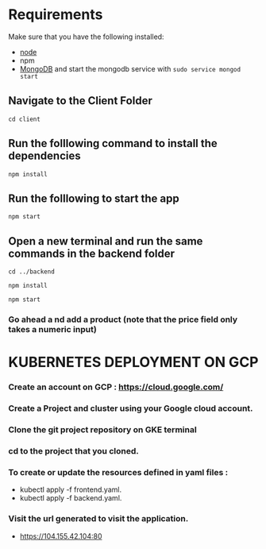 # Requirements
Make sure that you have the following installed:
- [node](https://www.digitalocean.com/community/tutorials/how-to-install-node-js-on-ubuntu-18-04) 
- npm 
- [MongoDB](https://docs.mongodb.com/manual/tutorial/install-mongodb-on-ubuntu/) and start the mongodb service with `sudo service mongod start`

## Navigate to the Client Folder 
 `cd client`

## Run the folllowing command to install the dependencies 
 `npm install`

## Run the folllowing to start the app
 `npm start`

## Open a new terminal and run the same commands in the backend folder
 `cd ../backend`

 `npm install`

 `npm start`

 ### Go ahead a nd add a product (note that the price field only takes a numeric input)

 # KUBERNETES DEPLOYMENT ON GCP

 ### Create an account on GCP : https://cloud.google.com/

 ### Create a Project and cluster using your Google cloud account.

 ### Clone the git project repository on GKE terminal

 ### cd to the project that you cloned.

 ### To create or update the resources defined in yaml files : 
 - kubectl apply -f frontend.yaml.
 - kubectl apply -f backend.yaml.

 ### Visit the url generated to visit the application.
 - 	https://104.155.42.104:80 	
